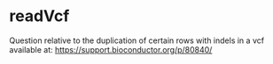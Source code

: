 # readVcf
Question relative to the duplication of certain rows with indels in a vcf available at: https://support.bioconductor.org/p/80840/
